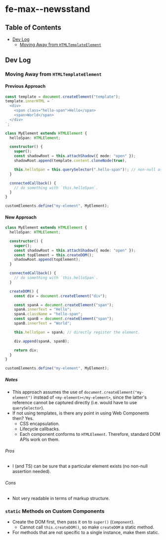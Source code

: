 # fe-max--newsstand

## Table of Contents

- [Dev Log](#dev-log)
  - [Moving Away from `HTMLTemplateElement`](#moving-away-from-htmltemplateelement)

## Dev Log

### Moving Away from `HTMLTemplateElement`

#### Previous Approach

```ts
const template = document.createElement("template");
template.innerHTML = `
  <div>
    <span class="hello-span">Hello</span>
    <span>World</span>
  </div>
`;

class MyElement extends HTMLElement {
  helloSpan: HTMLElement;

  constructor() {
    super();
    const shadowRoot = this.attachShadow({ mode: "open" });
    shadowRoot.append(template.content.cloneNode(true),

    this.helloSpan = this.querySelector(".hello-span")!; // non-null assertion
  }

  connectedCallback() {
    // do something with `this.helloSpan`.
  }
}

customElements.define("my-element", MyElement);
```

#### New Approach

```ts
class MyElement extends HTMLElement {
  helloSpan: HTMLElement;

  constructor() {
    super();
    const shadowRoot = this.attachShadow({ mode: "open" });
    const topElement = this.createDOM();
    shadowRoot.append(topElement);
  }

  connectedCallback() {
    // do something with `this.helloSpan`.
  }

  createDOM() {
    const div = document.createElement("div");

    const spanA = document.createElement("span");
    spanA.innerText = "Hello";
    spanA.className = "hello-span";
    const spanB = document.createElement("span");
    spanB.innerText = "World";

    this.helloSpan = spanA; // directly register the element.

    div.append(spanA, spanB);

    return div;
  }
}

customElements.define("my-element", MyElement);
```

##### Notes

- This approach assumes the use of `document.createElement("my-element")` instead of `<my-element></my-element>`, since the latter's reference cannot be captured directly (i.e. would have to use `querySelector`).
- If not using templates, is there any point in using Web Components then? Yes.
  - CSS encapsulation.
  - Lifecycle callbacks.
  - Each component conforms to `HTMLElement`. Therefore, standard DOM APIs work on them.

###### Pros

- I (and TS) can be sure that a particular element exists (no non-null assertion needed).

###### Cons

- Not very readable in terms of markup structure.

### `static` Methods on Custom Components

- Create the DOM first, then pass it on to `super()` (`Component`).
  - Cannot call `this.createDOM()`, so make `createDOM` a static method.
- For methods that are not specific to a single instance, make them static.
